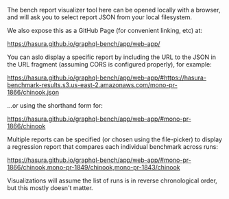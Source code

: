 The bench report visualizer tool here can be opened locally with a browser, and
will ask you to select report JSON from your local filesystem.

We also expose this as a GitHub Page (for convenient linking, etc) at:

https://hasura.github.io/graphql-bench/app/web-app/

You can aslo display a specific report by including the URL to the JSON in the
URL fragment (assuming CORS is configured properly), for example:

https://hasura.github.io/graphql-bench/app/web-app/#https://hasura-benchmark-results.s3.us-east-2.amazonaws.com/mono-pr-1866/chinook.json

...or using the shorthand form for:

https://hasura.github.io/graphql-bench/app/web-app/#mono-pr-1866/chinook

Multiple reports can be specified (or chosen using the file-picker) to display
a regression report that compares each individual benchmark across runs:

https://hasura.github.io/graphql-bench/app/web-app/#mono-pr-1866/chinook,mono-pr-1849/chinook,mono-pr-1843/chinook

Visualizations will assume the list of runs is in reverse chronological order,
but this mostly doesn't matter.
